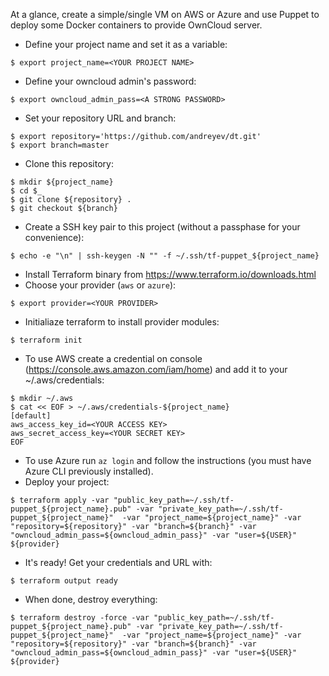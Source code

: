 At a glance, create a simple/single VM on AWS or Azure and use Puppet to deploy some Docker containers to provide OwnCloud server.

* Define your project name and set it as a variable:
```
$ export project_name=<YOUR PROJECT NAME>
```
* Define your owncloud admin's password:
```
$ export owncloud_admin_pass=<A STRONG PASSWORD>
```
* Set your repository URL and branch:
```
$ export repository='https://github.com/andreyev/dt.git'
$ export branch=master
```
* Clone this repository:
```
$ mkdir ${project_name}
$ cd $_
$ git clone ${repository} .
$ git checkout ${branch}
```
* Create a SSH key pair to this project (without a passphase for your convenience):
```
$ echo -e "\n" | ssh-keygen -N "" -f ~/.ssh/tf-puppet_${project_name}
```
* Install Terraform binary from https://www.terraform.io/downloads.html
* Choose your provider (`aws` or `azure`):
```
$ export provider=<YOUR PROVIDER>
```
* Initialiaze terraform to install provider modules:
```
$ terraform init
```
* To use AWS create a credential on console (https://console.aws.amazon.com/iam/home) and add it to your ~/.aws/credentials:
```
$ mkdir ~/.aws
$ cat << EOF > ~/.aws/credentials-${project_name}
[default]
aws_access_key_id=<YOUR ACCESS KEY>
aws_secret_access_key=<YOUR SECRET KEY>
EOF
```
* To use Azure run `az login` and follow the instructions (you must have Azure CLI previously installed).
* Deploy your project:
```
$ terraform apply -var "public_key_path=~/.ssh/tf-puppet_${project_name}.pub" -var "private_key_path=~/.ssh/tf-puppet_${project_name}"  -var "project_name=${project_name}" -var "repository=${repository}" -var "branch=${branch}" -var "owncloud_admin_pass=${owncloud_admin_pass}" -var "user=${USER}" ${provider}
```
* It's ready! Get your credentials and URL with:
```
$ terraform output ready
```
* When done, destroy everything:
```
$ terraform destroy -force -var "public_key_path=~/.ssh/tf-puppet_${project_name}.pub" -var "private_key_path=~/.ssh/tf-puppet_${project_name}"  -var "project_name=${project_name}" -var "repository=${repository}" -var "branch=${branch}" -var "owncloud_admin_pass=${owncloud_admin_pass}" -var "user=${USER}" ${provider}
```
